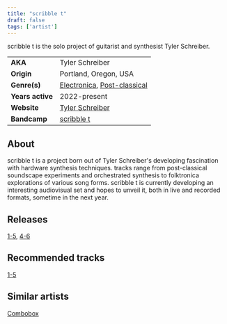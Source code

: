 ```yaml
---
title: "scribble t"
draft: false
tags: ['artist']
---
```


scribble t is the solo project of guitarist and synthesist Tyler Schreiber.

|                  |                                                                                  |
| ---------------- | -------------------------------------------------------------------------------- |
| **AKA**          | Tyler Schreiber                                                                  |
| **Origin**       | Portland, Oregon, USA                                                            |
| **Genre(s)**     | [Electronica](genres/Electronica.md), [Post-classical](genres/Post-classical.md) |
| **Years active** | 2022-present                                                                     |
| **Website**      | [Tyler Schreiber](https://tylerschreiber.com)                                    |
| **Bandcamp**     | [scribble t](https://scribble-t.bandcamp.com)                                    |

## About
scribble t is a project born out of Tyler Schreiber's developing fascination with hardware synthesis techniques. tracks range from post-classical soundscape experiments and orchestrated synthesis to folktronica explorations of various song forms.
scribble t is currently developing an interesting audiovisual set and hopes to unveil it, both in live and recorded formats, sometime in the next year.

## Releases
[1-5](releases/scribble%20t/1-5.md), [4-6](releases/scribble%20t/4-6.md)

## Recommended tracks
[1-5](tracks/scribble%20t/1-5.md)

## Similar artists
[Combobox](artists/Combobox.md)